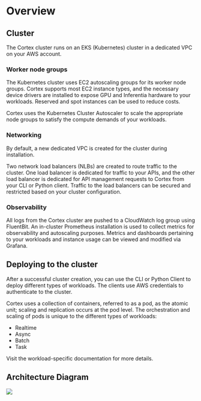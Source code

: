 # Overview

## Cluster

The Cortex cluster runs on an EKS (Kubernetes) cluster in a dedicated VPC on your AWS account.

### Worker node groups

The Kubernetes cluster uses EC2 autoscaling groups for its worker node groups. Cortex supports most EC2 instance types, and the necessary device drivers are installed to expose GPU and Inferentia hardware to your workloads. Reserved and spot instances can be used to reduce costs.

Cortex uses the Kubernetes Cluster Autoscaler to scale the appropriate node groups to satisfy the compute demands of your workloads.

### Networking

By default, a new dedicated VPC is created for the cluster during installation.

Two network load balancers (NLBs) are created to route traffic to the cluster. One load balancer is dedicated for traffic to your APIs, and the other load balancer is dedicated for API management requests to Cortex from your CLI or Python client. Traffic to the load balancers can be secured and restricted based on your cluster configuration.

### Observability

All logs from the Cortex cluster are pushed to a CloudWatch log group using FluentBit. An in-cluster Prometheus installation is used to collect metrics for observability and autoscaling purposes. Metrics and dashboards pertaining to your workloads and instance usage can be viewed and modified via Grafana.

## Deploying to the cluster

After a successful cluster creation, you can use the CLI or Python Client to deploy different types of workloads. The clients use AWS credentials to authenticate to the cluster.

Cortex uses a collection of containers, referred to as a pod, as the atomic unit; scaling and replication occurs at the pod level. The orchestration and scaling of pods is unique to the different types of workloads:

* Realtime
* Async
* Batch
* Task

Visit the workload-specific documentation for more details.

## Architecture Diagram

![](https://user-images.githubusercontent.com/4365343/121231768-ce62e200-c85e-11eb-84b1-3d5d4b999c12.png)
